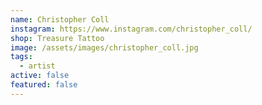 ```yaml
---
name: Christopher Coll
instagram: https://www.instagram.com/christopher_coll/
shop: Treasure Tattoo
image: /assets/images/christopher_coll.jpg
tags:
  - artist
active: false
featured: false
---
```

